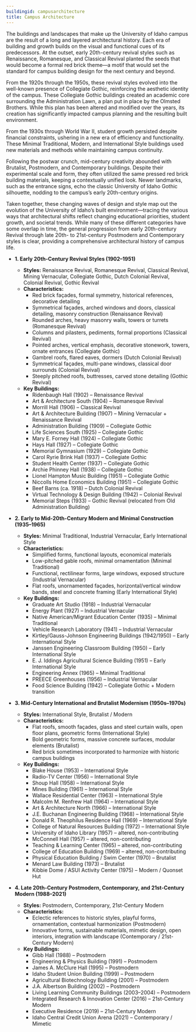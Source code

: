 ```yaml
---
buildingid: campusarchitecture
title: Campus Architecture
---
```


The buildings and landscapes that make up the University of Idaho campus are the result of a long and layered architectural history. Each era of building and growth builds on the visual and functional cues of its predecessors. At the outset, early 20th-century revival styles such as Renaissance, Romanesque, and Classical Revival planted the seeds that would become a formal red brick theme—a motif that would set the standard for campus building design for the next century and beyond.

From the 1920s through the 1950s, these revival styles evolved into the well-known presence of Collegiate Gothic, reinforcing the aesthetic identity of the campus. These Collegiate Gothic buildings created an academic core surrounding the Administration Lawn, a plan put in place by the Olmsted Brothers. While this plan has been altered and modified over the years, its creation has significantly impacted campus planning and the resulting built environment.

From the 1930s through World War II, student growth persisted despite financial constraints, ushering in a new era of efficiency and functionality. These Minimal Traditional, Modern, and International Style buildings used new materials and methods while maintaining campus continuity.

Following the postwar crunch, mid-century creativity abounded with Brutalist, Postmodern, and Contemporary buildings. Despite their experimental scale and form, they often utilized the same pressed red brick building materials, keeping a contextually unified look. Newer landmarks, such as the entrance signs, echo the classic University of Idaho Gothic silhouette, nodding to the campus’s early 20th-century origins.

Taken together, these changing waves of design and style map out the evolution of the University of Idaho’s built environment—tracing the various ways that architectural shifts reflect changing educational priorities, student growth, and societal trends. While many of these different categories have some overlap in time, the general progression from early 20th-century Revival through late 20th- to 21st-century Postmodern and Contemporary styles is clear, providing a comprehensive architectural history of campus life.  

- **1. Early 20th-Century Revival Styles (1902–1951)**
  - **Styles:** Renaissance Revival, Romanesque Revival, Classical Revival, Mining Vernacular, Collegiate Gothic, Dutch Colonial Revival, Colonial Revival, Gothic Revival
  - **Characteristics:**
    - Red brick façades, formal symmetry, historical references, decorative detailing
    - Symmetrical façades, arched windows and doors, classical detailing, masonry construction (Renaissance Revival)
    - Rounded arches, heavy masonry walls, towers or turrets (Romanesque Revival)
    - Columns and pilasters, pediments, formal proportions (Classical Revival)
    - Pointed arches, vertical emphasis, decorative stonework, towers, ornate entrances (Collegiate Gothic)
    - Gambrel roofs, flared eaves, dormers (Dutch Colonial Revival)
    - Symmetrical façades, multi-pane windows, classical door surrounds (Colonial Revival)
    - Steeply pitched roofs, buttresses, carved stone detailing (Gothic Revival)
  - **Key Buildings:**
    - Ridenbaugh Hall (1902) – Renaissance Revival
    - Art & Architecture South (1904) – Romanesque Revival
    - Morrill Hall (1906) – Classical Revival
    - Art & Architecture Building (1907) – Mining Vernacular + Renaissance Revival
    - Administration Building (1909) – Collegiate Gothic
    - Life Sciences South (1925) – Collegiate Gothic
    - Mary E. Forney Hall (1924) – Collegiate Gothic
    - Hays Hall (1927) – Collegiate Gothic
    - Memorial Gymnasium (1929) – Collegiate Gothic
    - Carol Ryrie Brink Hall (1937) – Collegiate Gothic
    - Student Health Center (1937) – Collegiate Gothic
    - Archie Phinney Hall (1938) – Collegiate Gothic
    - Lionel Hampton Music Building (1951) – Collegiate Gothic
    - Niccolls Home Economics Building (1951) – Collegiate Gothic
    - Beef Barns (ca. 1918) – Dutch Colonial Revival
    - Virtual Technology & Design Building (1942) – Colonial Revival
    - Memorial Steps (1933) – Gothic Revival (relocated from Old Administration Building)

- **2. Early to Mid-20th-Century Modern and Minimal Construction (1935–1965)**
  - **Styles:** Minimal Traditional, Industrial Vernacular, Early International Style
  - **Characteristics:**
    - Simplified forms, functional layouts, economical materials
    - Low-pitched gable roofs, minimal ornamentation (Minimal Traditional)
    - Functional, rectilinear forms, large windows, exposed structure (Industrial Vernacular)
    - Flat roofs, unornamented façades, horizontal/vertical window bands, steel and concrete framing (Early International Style)
  - **Key Buildings:**
    - Graduate Art Studio (1918) – Industrial Vernacular
    - Energy Plant (1927) – Industrial Vernacular
    - Native American/Migrant Education Center (1935) – Minimal Traditional
    - Vehicle Research Laboratory (1941) – Industrial Vernacular
    - Kirtley/Gauss-Johnson Engineering Buildings (1942/1950) – Early International Style
    - Janssen Engineering Classroom Building (1950) – Early International Style
    - E. J. Iddings Agricultural Science Building (1951) – Early International Style
    - Engineering Annex (1965) – Minimal Traditional
    - PREECE Greenhouses (1956) – Industrial Vernacular
    - Food Science Building (1942) – Collegiate Gothic + Modern transition

- **3. Mid-Century International and Brutalist Modernism (1950s–1970s)**
  - **Styles:** International Style, Brutalist / Modern
  - **Characteristics:**
    - Flat roofs, smooth façades, glass and steel curtain walls, open floor plans, geometric forms (International Style)
    - Bold geometric forms, massive concrete surfaces, modular elements (Brutalist)
    - Red brick sometimes incorporated to harmonize with historic campus buildings
  - **Key Buildings:**
    - Blake House (1953) – International Style
    - Radio-TV Center (1956) – International Style
    - Shoup Hall (1958) – International Style
    - Mines Building (1961) – International Style
    - Wallace Residential Center (1963) – International Style
    - Malcolm M. Renfrew Hall (1964) – International Style
    - Art & Architecture North (1966) – International Style
    - J.E. Buchanan Engineering Building (1968) – International Style
    - Donald R. Theophilus Residence Hall (1969) – International Style
    - College of Natural Resources Building (1972) – International Style
    - University of Idaho Library (1957) – altered, non-contributing
    - McConnell Hall (1957) – altered, non-contributing
    - Teaching & Learning Center (1965) – altered, non-contributing
    - College of Education Building (1969) – altered, non-contributing
    - Physical Education Building / Swim Center (1970) – Brutalist
    - Menard Law Building (1973) – Brutalist
    - Kibbie Dome / ASUI Activity Center (1975) – Modern / Quonset Hut

- **4. Late 20th-Century Postmodern, Contemporary, and 21st-Century Modern (1988–2021)**
  - **Styles:** Postmodern, Contemporary, 21st-Century Modern
  - **Characteristics:**
    - Eclectic references to historic styles, playful forms, ornamentation, contextual harmonization (Postmodern)
    - Innovative forms, sustainable materials, mimetic design, open interiors, integration with landscape (Contemporary / 21st-Century Modern)
  - **Key Buildings:**
    - Gibb Hall (1988) – Postmodern
    - Engineering & Physics Building (1991) – Postmodern
    - James A. McClure Hall (1995) – Postmodern
    - Idaho Student Union Building (1999) – Postmodern
    - Agricultural Biotechnology Building (2001) – Postmodern
    - J.A. Albertson Building (2002) – Postmodern
    - Living Learning Community Buildings (2003–2004) – Postmodern
    - Integrated Research & Innovation Center (2016) – 21st-Century Modern
    - Executive Residence (2019) – 21st-Century Modern
    - Idaho Central Credit Union Arena (2021) – Contemporary / Mimetic